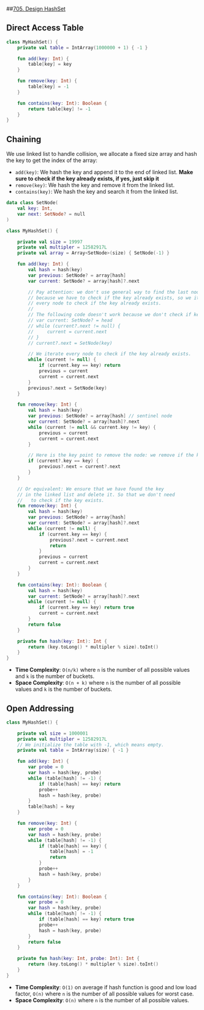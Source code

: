 ##[705. Design HashSet](https://leetcode.com/problems/design-hashset/description/)

## Direct Access Table
```kotlin
class MyHashSet() {
    private val table = IntArray(1000000 + 1) { -1 }

    fun add(key: Int) {
        table[key] = key
    }

    fun remove(key: Int) {
        table[key] = -1
    }

    fun contains(key: Int): Boolean {
        return table[key] != -1
    }
}
```

## Chaining
We use linked list to handle collision, we allocate a fixed size array and hash the key to get the index of the array:
* `add(key)`: We hash the key and append it to the end of linked list. **Make sure to check if the key already exists, if yes, just skip it**
* `remove(key)`: We hash the key and remove it from the linked list.
* `contains(key)`: We hash the key and search it from the linked list.

```kotlin
data class SetNode(
    val key: Int,
    var next: SetNode? = null
)

class MyHashSet() {

    private val size = 19997
    private val multipler = 12582917L
    private val array = Array<SetNode>(size) { SetNode(-1) }

    fun add(key: Int) {
        val hash = hash(key)
        var previous: SetNode? = array[hash]
        var current: SetNode? = array[hash]?.next

        // Pay attention: we don't use general way to find the last node.
        // because we have to check if the key already exists, so we iterate
        // every node to check if the key already exists.
        // 
        // The following code doesn't work because we don't check if key already exists.
        // var current: SetNode? = head
        // while (current?.next != null) {
        //     current = current.next
        // }
        // current?.next = SetNode(key)

        // We iterate every node to check if the key already exists.
        while (current != null) {
            if (current.key == key) return
            previous = current
            current = current.next
        }
        previous?.next = SetNode(key)
    }

    fun remove(key: Int) {
        val hash = hash(key)
        var previous: SetNode? = array[hash] // sentinel node
        var current: SetNode? = array[hash]?.next
        while (current != null && current.key != key) {
            previous = current
            current = current.next
        }

        // Here is the key point to remove the node: we remove if the key (node) exists.
        if (current?.key == key) {
            previous?.next = current?.next
        }
    }

    // Or equivalent: We ensure that we have found the key 
    // in the linked list and delete it. So that we don't need
    //   to check if the key exists.
    fun remove(key: Int) {
        val hash = hash(key)
        var previous: SetNode? = array[hash]
        var current: SetNode? = array[hash]?.next
        while (current != null) {
            if (current.key == key) {
                previous?.next = current.next
                return
            }
            previous = current
            current = current.next
        }
    }

    fun contains(key: Int): Boolean {
        val hash = hash(key)
        var current: SetNode? = array[hash]?.next
        while (current != null) {
            if (current.key == key) return true
            current = current.next
        }
        return false
    }

    private fun hash(key: Int): Int {
        return (key.toLong() * multipler % size).toInt()
    }
}
```

* **Time Complexity**: `O(n/k)` where `n` is the number of all possible values and `k` is the number of buckets.
* **Space Complexity**: `O(n + k)` where `n` is the number of all possible values and `k` is the number of buckets.

## Open Addressing
```kotlin
class MyHashSet() {

    private val size = 1000001
    private val multipler = 12582917L
    // We initialize the table with -1, which means empty.
    private val table = IntArray(size) { -1 }

    fun add(key: Int) {
        var probe = 0
        var hash = hash(key, probe)
        while (table[hash] != -1) {
            if (table[hash] == key) return
            probe++
            hash = hash(key, probe)
        }
        table[hash] = key
    }

    fun remove(key: Int) {
        var probe = 0
        var hash = hash(key, probe)
        while (table[hash] != -1) {
            if (table[hash] == key) {
                table[hash] = -1
                return
            }
            probe++
            hash = hash(key, probe)
        }
    }

    fun contains(key: Int): Boolean {
        var probe = 0
        var hash = hash(key, probe)
        while (table[hash] != -1) {
            if (table[hash] == key) return true
            probe++
            hash = hash(key, probe)
        }
        return false
    }

    private fun hash(key: Int, probe: Int): Int {
        return (key.toLong() * multipler % size).toInt()
    }
}
```

* **Time Complexity**: `O(1)` on average if hash function is good and low load factor, `O(n)` where `n` is the number of all possible values for worst case.
* **Space Complexity**: `O(n)` where `n` is the number of all possible values.